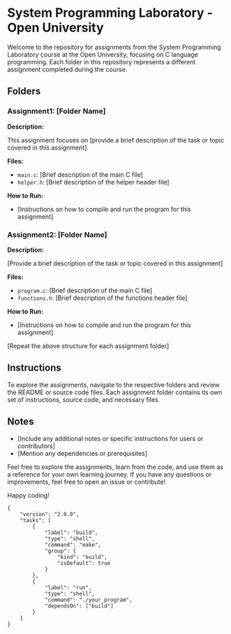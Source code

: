 # System Programming Laboratory - Open University

Welcome to the repository for assignments from the System Programming Laboratory course at the Open University, focusing on C language programming. Each folder in this repository represents a different assignment completed during the course.

## Folders

### Assignment1: [Folder Name]

**Description:**

This assignment focuses on [provide a brief description of the task or topic covered in this assignment].

**Files:**
- `main.c`: [Brief description of the main C file]
- `helper.h`: [Brief description of the helper header file]

**How to Run:**
- [Instructions on how to compile and run the program for this assignment]

### Assignment2: [Folder Name]

**Description:**

[Provide a brief description of the task or topic covered in this assignment]

**Files:**
- `program.c`: [Brief description of the main C file]
- `functions.h`: [Brief description of the functions header file]

**How to Run:**
- [Instructions on how to compile and run the program for this assignment]

[Repeat the above structure for each assignment folder]

## Instructions

To explore the assignments, navigate to the respective folders and review the README or source code files. Each assignment folder contains its own set of instructions, source code, and necessary files.

## Notes

- [Include any additional notes or specific instructions for users or contributors]
- [Mention any dependencies or prerequisites]

Feel free to explore the assignments, learn from the code, and use them as a reference for your own learning journey. If you have any questions or improvements, feel free to open an issue or contribute!

Happy coding!
```jason
{
    "version": "2.0.0",
    "tasks": [
        {
            "label": "build",
            "type": "shell",
            "command": "make",
            "group": {
                "kind": "build",
                "isDefault": true
            }
        },
        {
            "label": "run",
            "type": "shell",
            "command": "./your_program",
            "dependsOn": ["build"]
        }
    ]
}

```